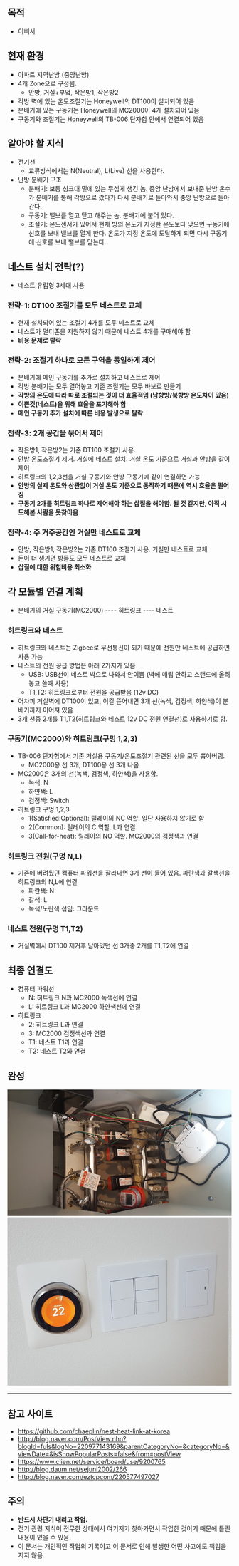 ## 목적
* 이뻐서

## 현재 환경
* 아파트 지역난방 (중앙난방)
* 4개 Zone으로 구성됨.
  * 안방, 거실+부엌, 작은방1, 작은방2
* 각방 벽에 있는 온도조절기는 Honeywell의 DT100이 설치되어 있음
* 분배기에 있는 구동기는 Honeywell의 MC2000이 4개 설치되어 있음
* 구동기와 조절기는 Honeywell의 TB-006 단자함 안에서 연결되어 있음

## 알아야 할 지식
* 전기선
  * 교류방식에서는 N(Neutral), L(Live) 선을 사용한다.
* 난방 분배기 구조
  * 분배기: 보통 싱크대 밑에 있는 무섭게 생긴 놈. 중앙 난방에서 보내준 난방 온수가 분배기를 통해 각방으로 갔다가 다시 분배기로 돌아와서 중앙 난방으로 돌아 간다.
  * 구동기: 밸브를 열고 닫고 해주는 놈. 분배기에 붙어 있다.
  * 조절기: 온도센서가 있어서 현재 방의 온도가 지정한 온도보다 낮으면 구동기에 신호를 보내 밸브를 열게 한다. 온도가 지정 온도에 도달하게 되면 다시 구동기에 신호를 보내 밸브를 닫는다.

## 네스트 설치 전략(?)
* 네스트 유럽형 3세대 사용
### 전략-1: DT100 조절기를 모두 네스트로 교체
* 현재 설치되어 있는 조절기 4개를 모두 네스트로 교체
* 네스트가 멀티존을 지원하지 않기 때문에 네스트 4개를 구매해야 함
* **비용 문제로 탈락**

### 전략-2: 조절기 하나로 모든 구역을 동일하게 제어
* 분배기에 메인 구동기를 추가로 설치하고 네스트로 제어
* 각방 분배기는 모두 열어놓고 기존 조절기는 모두 바보로 만들기
* **각방의 온도에 따라 따로 조절되는 것이 더 효율적임 (남향방/북향방 온도차이 있음)**
* **이쁜것(네스트)을 위해 효율을 포기해야 함**
* **메인 구동기 추가 설치에 따른 비용 발생으로 탈락**

### 전략-3: 2개 공간을 묶어서 제어
* 작은방1, 작은방2는 기존 DT100 조절기 사용.
* 안방 온도조절기 제거. 거실에 네스트 설치. 거실 온도 기준으로 거실과 안방을 같이 제어
* 히트링크의 1,2,3선을 거실 구동기와 안방 구동기에 같이 연결하면 가능
* **안방의 실제 온도와 상관없이 거실 온도 기준으로 동작하기 때문에 역시 효율은 떨어짐**
* **구동기 2개를 히트링크 하나로 제어해야 하는 삽질을 해야함. 될 것 같지만, 아직 시도해본 사람을 못찾아음**

### 전략-4: 주 거주공간인 거실만 네스트로 교체
* 안방, 작은방1, 작은방2는 기존 DT100 조절기 사용. 거실만 네스트로 교체
* 돈이 더 생기면 방들도 모두 네스트로 교체
* **삽질에 대한 위험비용 최소화**

## 각 모듈별 연결 계획
* 분배기의 거실 구동기(MC2000) ---- 히트링크 ---- 네스트

### 히트링크와 네스트
* 히트링크와 네스트는 Zigbee로 무선통신이 되기 때문에 전원만 네스트에 공급하면 사용 가능
* 네스트의 전원 공급 방법은 아래 2가지가 있음
  * USB: USB선이 네스트 밖으로 나와서 안이쁨 (벽에 매립 안하고 스탠드에 올려놓고 쓸때 사용)
  * T1,T2: 히트링크로부터 전원을 공급받음 (12v DC)
* 어차피 거실벽에 DT100이 있고, 이걸 뜯어내면 3개 선(녹색, 검정색, 하얀색)이 분배기까지 이어져 있음
* 3개 선중 2개를 T1,T2(히트링크와 네스트 12v DC 전원 연결선)로 사용하기로 함.

### 구동기(MC2000)와 히트링크(구멍 1,2,3)
* TB-006 단자함에서 기존 거실용 구동기/온도조절기 관련된 선을 모두 뽑아버림.
  * MC2000용 선 3개, DT100용 선 3개 나옴
* MC2000은 3개의 선(녹색, 검정색, 하얀색)을 사용함.
  * 녹색: N
  * 하얀색: L
  * 검정색: Switch
* 히트링크 구멍 1,2,3
  * 1(Satisfied:Optional): 릴레이의 NC 역할. 일단 사용하지 않기로 함
  * 2(Common): 릴레이의 C 역할. L과 연결
  * 3(Call-for-heat): 릴레이의 NO 역할. MC2000의 검정색과 연결
### 히트링크 전원(구멍 N,L)
* 기존에 버려뒀던 컴퓨터 파워선을 잘라내면 3개 선이 들어 있음. 파란색과 갈색선을 히트링크의 N,L에 연결
  * 파란색: N
  * 갈색: L
  * 녹색/노란색 섞임: 그라운드
### 네스트 전원(구멍 T1,T2)
* 거실벽에서 DT100 제거후 남아있던 선 3개중 2개를 T1,T2에 연결

## 최종 연결도
* 컴퓨터 파워선
  * N: 히트링크 N과 MC2000 녹색선에 연결
  * L: 히트링크 L과 MC2000 하얀색선에 연결
* 히트링크
  * 2: 히트링크 L과 연결
  * 3: MC2000 검정색선과 연결
  * T1: 네스트 T1과 연결
  * T2: 네스트 T2와 연결

## 완성
![image](./pics/heatlink1.jpg)
![image](./pics/nest1.jpg)

----

## 참고 사이트
* https://github.com/chaeplin/nest-heat-link-at-korea
* http://blog.naver.com/PostView.nhn?blogId=fuls&logNo=220977143169&parentCategoryNo=&categoryNo=&viewDate=&isShowPopularPosts=false&from=postView
* https://www.clien.net/service/board/use/9200765
* http://blog.daum.net/sejuni2002/266
* http://blog.naver.com/eztcpcom/220577497027

## 주의
* **반드시 차단기 내리고 작업.**
* 전기 관련 지식이 전무한 상태에서 여기저기 찾아가면서 작업한 것이기 때문에 틀린 내용이 있을 수 있음.
* 이 문서는 개인적인 작업의 기록이고 이 문서로 인해 발생한 어떤 사고에도 책임을 지지 않음.

